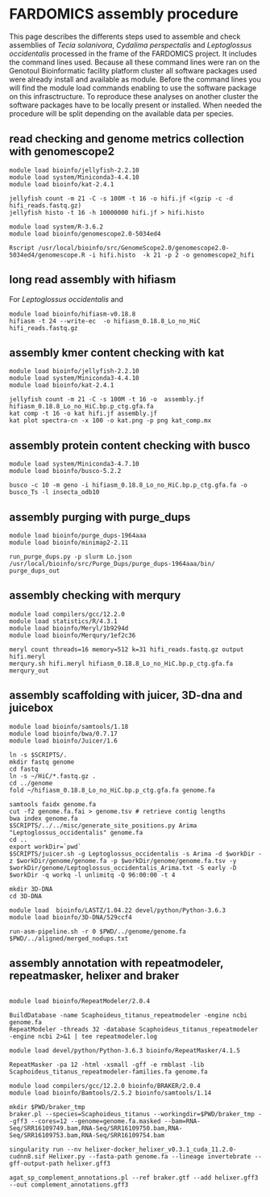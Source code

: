 # FARDOMICS assembly procedure

This page describes the differents steps used to assemble and check assemblies of *Tecia* *solanivora*, *Cydalima* *perspectalis* and *Leptoglossus* *occidentalis* processed in the frame of the FARDOMICS project. It includes the command lines used. Because all these command lines were ran on the Genotoul Bioinformatic facility platform cluster all software packages used were already install and available as module. Before the command lines you will find the module load commands enabling to use the software package on this infrasctructure. To reproduce these analyses on another cluster the software packages have to be locally present or installed. 
When needed the procedure will be split depending on the available data per species. 

## read checking and genome metrics collection with genomescope2

```
module load bioinfo/jellyfish-2.2.10
module load system/Miniconda3-4.4.10
module load bioinfo/kat-2.4.1

jellyfish count -m 21 -C -s 100M -t 16 -o hifi.jf <(gzip -c -d hifi_reads.fastq.gz) 
jellyfish histo -t 16 -h 10000000 hifi.jf > hifi.histo

module load system/R-3.6.2
module load bioinfo/genomescope2.0-5034ed4

Rscript /usr/local/bioinfo/src/GenomeScope2.0/genomescope2.0-5034ed4/genomescope.R -i hifi.histo  -k 21 -p 2 -o genomescope2_hifi

```

## long read assembly with hifiasm

For *Leptoglossus* *occidentalis* and 
```
module load bioinfo/hifiasm-v0.18.8
hifiasm -t 24 --write-ec  -o hifiasm_0.18.8_Lo_no_HiC  hifi_reads.fastq.gz
```



## assembly kmer content checking with kat

```
module load bioinfo/jellyfish-2.2.10
module load system/Miniconda3-4.4.10
module load bioinfo/kat-2.4.1

jellyfish count -m 21 -C -s 100M -t 16 -o  assembly.jf hifiasm_0.18.8_Lo_no_HiC.bp.p_ctg.gfa.fa
kat comp -t 16 -o kat hifi.jf assembly.jf
kat plot spectra-cn -x 100 -o kat.png -p png kat_comp.mx
```

## assembly protein content checking with busco

```
module load system/Miniconda3-4.7.10
module load bioinfo/busco-5.2.2

busco -c 10 -m geno -i hifiasm_0.18.8_Lo_no_HiC.bp.p_ctg.gfa.fa -o busco_Ts -l insecta_odb10

```


## assembly purging with purge_dups 

```
module load bioinfo/purge_dups-1964aaa
module load bioinfo/minimap2-2.11

run_purge_dups.py -p slurm Lo.json /usr/local/bioinfo/src/Purge_Dups/purge_dups-1964aaa/bin/ purge_dups_out

```

## assembly checking with merqury
```
module load compilers/gcc/12.2.0
module load statistics/R/4.3.1
module load bioinfo/Meryl/1b9294d
module load bioinfo/Merqury/1ef2c36

meryl count threads=16 memory=512 k=31 hifi_reads.fastq.gz output hifi.meryl
merqury.sh hifi.meryl hifiasm_0.18.8_Lo_no_HiC.bp.p_ctg.gfa.fa merqury_out

```


## assembly scaffolding with juicer, 3D-dna and juicebox
```
module load bioinfo/samtools/1.18
module load bioinfo/bwa/0.7.17
module load bioinfo/Juicer/1.6

ln -s $SCRIPTS/.
mkdir fastq genome
cd fastq 
ln -s ~/HiC/*.fastq.gz .
cd ../genome 
fold ~/hifiasm_0.18.8_Lo_no_HiC.bp.p_ctg.gfa.fa genome.fa 

samtools faidx genome.fa
cut -f2 genome.fa.fai > genome.tsv # retrieve contig lengths
bwa index genome.fa 
$SCRIPTS/../../misc/generate_site_positions.py Arima "Leptoglossus_occidentalis" genome.fa
cd ..
export workDir=`pwd`
$SCRIPTS/juicer.sh -g Leptoglossus_occidentalis -s Arima -d $workDir -z $workDir/genome/genome.fa -p $workDir/genome/genome.fa.tsv -y $workDir/genome/Leptoglossus_occidentalis_Arima.txt -S early -D $workDir -q workq -l unlimitq -Q 96:00:00 -t 4

mkdir 3D-DNA
cd 3D-DNA

module load  bioinfo/LASTZ/1.04.22 devel/python/Python-3.6.3
module load bioinfo/3D-DNA/529ccf4

run-asm-pipeline.sh -r 0 $PWD/../genome/genome.fa $PWD/../aligned/merged_nodups.txt

```

## assembly annotation with repeatmodeler, repeatmasker, helixer and braker
```

module load bioinfo/RepeatModeler/2.0.4

BuildDatabase -name Scaphoideus_titanus_repeatmodeler -engine ncbi genome.fa
RepeatModeler -threads 32 -database Scaphoideus_titanus_repeatmodeler -engine ncbi 2>&1 | tee repeatmodeler.log

module load devel/python/Python-3.6.3 bioinfo/RepeatMasker/4.1.5

RepeatMasker -pa 12 -html -xsmall -gff -e rmblast -lib Scaphoideus_titanus_repeatmodeler-families.fa genome.fa

module load compilers/gcc/12.2.0 bioinfo/BRAKER/2.0.4
module load bioinfo/Bamtools/2.5.2 bioinfo/samtools/1.14

mkdir $PWD/braker_tmp
braker.pl --species=Scaphoideus_titanus --workingdir=$PWD/braker_tmp --gff3 --cores=12 --genome=genome.fa.masked --bam=RNA-Seq/SRR16109749.bam,RNA-Seq/SRR16109750.bam,RNA-Seq/SRR16109753.bam,RNA-Seq/SRR16109754.bam

singularity run --nv helixer-docker_helixer_v0.3.1_cuda_11.2.0-cudnn8.sif Helixer.py --fasta-path genome.fa --lineage invertebrate --gff-output-path helixer.gff3

agat_sp_complement_annotations.pl --ref braker.gtf --add helixer.gff3 --out complement_annotations.gff3

```

